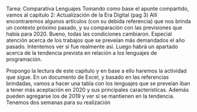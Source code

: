 Tarea: Comparativa Lenguajes
Tomando como base el apunte compartido, vamos al capítulo 2: Actualización de la Era Digital (pag 3)
Allí encontraremos algunos artículos (con su debida referencia) que nos brinda un contexto próximo pasado, y su comparación con las previsiones que había para 2020. 
Bueno, todas las condiciones cambiaron. 
Especial atención acerca de los trabajos que se preveían más demandados el año pasado. Intentemos ver si fue realmente así. 
Luego habrá un apartado acerca de la tendencia prevista en relación a los lenguajes de programación. 

Propongo la lectura de este capítulo y en base a ello haremos la actividad que sigue. 
En un documento de Excel, y basado en las referencias brindadas, vamos a hacer una tabla con los lenguajes que se preveían iban a tener más aceptación en 2020 y sus principales características. 
Además pueden agregarse los de 2019 y ver si se mantienen en la tendencia.  
Tenemos dos semanas para su realización

